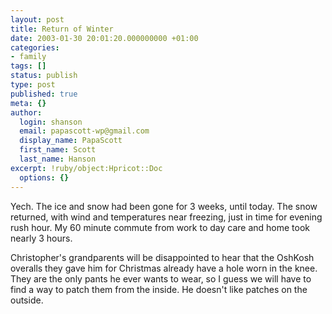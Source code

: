 ```yaml
---
layout: post
title: Return of Winter
date: 2003-01-30 20:01:20.000000000 +01:00
categories:
- family
tags: []
status: publish
type: post
published: true
meta: {}
author:
  login: shanson
  email: papascott-wp@gmail.com
  display_name: PapaScott
  first_name: Scott
  last_name: Hanson
excerpt: !ruby/object:Hpricot::Doc
  options: {}
---
```

<p>Yech. The ice and snow had been gone for 3 weeks, until today. The snow returned, with wind and temperatures near freezing, just in time for evening rush hour. My 60 minute commute from work to day care and home took nearly 3 hours.</p>
<p>Christopher's grandparents will be disappointed to hear that the OshKosh overalls they gave him for Christmas already have a hole worn in the knee. They are the only pants he ever wants to wear, so I guess we will have to find a way to patch them from the inside. He doesn't like patches on the outside.</p>
